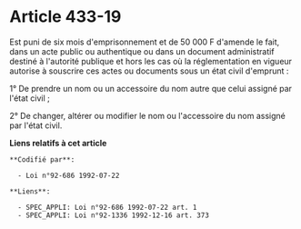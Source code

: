 # Article 433-19

Est puni de six mois d'emprisonnement et de 50 000 F d'amende le fait, dans un acte public ou authentique ou dans un document
administratif destiné à l'autorité publique et hors les cas où la réglementation en vigueur autorise à souscrire ces actes ou
documents sous un état civil d'emprunt :

1° De prendre un nom ou un accessoire du nom autre que celui assigné par l'état civil ;

2° De changer, altérer ou modifier le nom ou l'accessoire du nom assigné par l'état civil.

**Liens relatifs à cet article**

	**Codifié par**:

	  - Loi n°92-686 1992-07-22

	**Liens**:

	  - SPEC_APPLI: Loi n°92-686 1992-07-22 art. 1
	  - SPEC_APPLI: Loi n°92-1336 1992-12-16 art. 373
